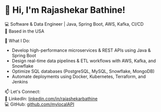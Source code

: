 # 👋 Hi, I'm Rajashekar Bathine!  

💻 Software & Data Engineer | Java, Spring Boot, AWS, Kafka, CI/CD  
📍 Based in the USA  

🚀 What I Do: 
- Develop high-performance microservices & REST APIs using Java & Spring Boot  
- Design real-time data pipelines & ETL workflows with AWS, Kafka, and Snowflake  
- Optimize SQL databases (PostgreSQL, MySQL, Snowflake, MongoDB)  
- Automate deployments using Docker, Kubernetes, Terraform, and Jenkins  

📫 Let's Connect:  
🔗 LinkedIn: [linkedin.com/in/rajashekarbathine](https://www.linkedin.com/in/rajashekarbathine)  
💻 GitHub: [github.com/mylocalAPI](https://github.com/mylocalAPI)  



